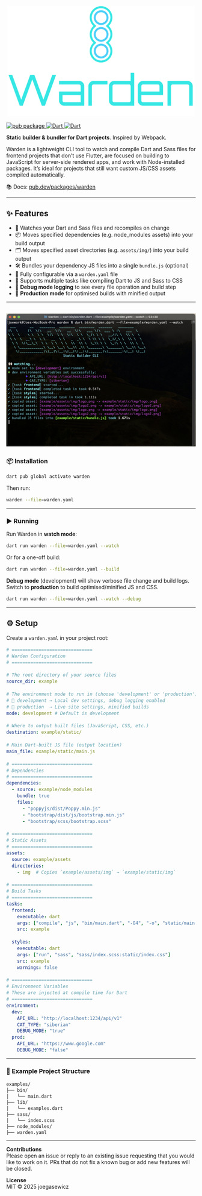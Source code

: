 <div align="center">
	<img src="example/logo.png" alt="Warden" width="500"/>
</div>



[![pub package](https://img.shields.io/pub/v/warden.svg) ![Dart](https://img.shields.io/badge/Dart-3.7%2B-blue) ![Dart](https://github.com/joegasewicz/warden/actions/workflows/dart.yml/badge.svg)](https://github.com/joegasewicz/warden/actions/workflows/dart.yml)



**Static builder & bundler for Dart projects**. Inspired by Webpack.

Warden is a lightweight CLI tool to watch and compile Dart and Sass files for frontend projects that don’t use Flutter, are focused on building to JavaScript for server-side rendered apps, and work with Node-installed packages. It’s ideal for projects that still want custom JS/CSS assets compiled automatically.

📚 Docs: [pub.dev/packages/warden](https://pub.dev/packages/warden)

---

## ✨ Features

- 🔁 Watches your Dart and Sass files and recompiles on change  
- 📦 Moves specified dependencies (e.g. node_modules assets) into your build output  
- 🗂️ Moves specified asset directories (e.g. `assets/img/`) into your build output  
- 🛠️ Bundles your dependency JS files into a single `bundle.js` (optional)  
- 🧱 Fully configurable via a `warden.yaml` file  
- 🎯 Supports multiple tasks like compiling Dart to JS and Sass to CSS  
- 🧪 **Debug mode logging** to see every file operation and build step  
- 🚀 **Production mode** for optimised builds with minified output  

---

![Screenshot](example/cli2.png)
---

### 📦 Installation

```bash
dart pub global activate warden
```
Then run:
```bash
warden --file=warden.yaml
```
---

### ▶️ Running
Run Warden in **watch mode**:
```bash
dart run warden --file=warden.yaml --watch
```
Or for a one-off build:
```bash
dart run warden --file=warden.yaml --build
```
**Debug mode** (development) will show verbose file change and build logs.  
Switch to **production** to build optimised/minified JS and CSS.
```bash
dart run warden --file=warden.yaml --watch --debug
```
---

## ⚙️ Setup

Create a `warden.yaml` in your project root:

```yaml
# ==============================
# Warden Configuration
# ==============================

# The root directory of your source files
source_dir: example

# The environment mode to run in (choose 'development' or 'production')
# 🧪 development → Local dev settings, debug logging enabled
# 🚀 production  → Live site settings, minified builds
mode: development # Default is development

# Where to output built files (JavaScript, CSS, etc.)
destination: example/static/

# Main Dart-built JS file (output location)
main_file: example/static/main.js

# ==============================
# Dependencies
# ==============================
dependencies:
  - source: example/node_modules
    bundle: true
    files:
      - "poppyjs/dist/Poppy.min.js"
      - "bootstrap/dist/js/bootstrap.min.js"
      - "bootstrap/scss/bootstrap.scss"

# ==============================
# Static Assets
# ==============================
assets:
  source: example/assets
  directories:
    - img  # Copies `example/assets/img` → `example/static/img`

# ==============================
# Build Tasks
# ==============================
tasks:
  frontend:
    executable: dart
    args: ["compile", "js", "bin/main.dart", "-O4", "-o", "static/main.js"]
    src: example

  styles:
    executable: dart
    args: ["run", "sass", "sass/index.scss:static/index.css"]
    src: example
    warnings: false

# ==============================
# Environment Variables
# These are injected at compile time for Dart
# ==============================
environment:
  dev:
    API_URL: "http://localhost:1234/api/v1"
    CAT_TYPE: "siberian"
    DEBUG_MODE: "true"
  prod:
    API_URL: "https://www.google.com"
    DEBUG_MODE: "false"
```

---

### 🧪 Example Project Structure
```
examples/
├── bin/
│   └── main.dart
├── lib/
│   └── examples.dart
├── sass/
│   └── index.scss
├── node_modules/
├── warden.yaml
```

---

**Contributions**  
Please open an issue or reply to an existing issue requesting that you would like
to work on it. PRs that do not fix a known bug or add new features will be closed.

**License**  
MIT © 2025 joegasewicz